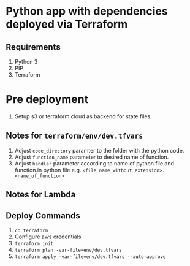 # Python app with dependencies deployed via Terraform

## Requirements
1. Python 3
2. PIP
3. Terraform

# Pre deployment
1. Setup s3 or terraform cloud as backend for state files.

## Notes for `terraform/env/dev.tfvars`
1. Adjust `code_directory` paramter to the folder with the python code.
2. Adjust `function_name` parameter to desired name of function.
3. Adjust `handler` parameter according to name of python file and function.in python file e.g. `<file_name_without_extension>.<name_of_function>`

## Notes for Lambda


## Deploy Commands
1. `cd terraform`
2. Configure aws credentials
3. `terraform init`
4. `terraform plan -var-file=env/dev.tfvars`
5. `terraform apply -var-file=env/dev.tfvars --auto-approve`